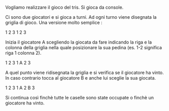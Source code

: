 Vogliamo realizzare il gioco del tris.
Si gioca da console.

Ci sono due giocatori e si gioca a turni. Ad ogni turno viene disegnata la griglia di gioco. Una versione molto
semplice :

1 2 3
1
2
3

Inizia il giocatore A scegliendo la giocata da fare indicando la riga e la colonna della griglia nella quale posizionare
la sua pedina (es. 1-2 significa riga 1 colonna 2).

1 2 3
1 A
2
3

A quel punto viene ridisegnata la griglia e si verifica se il giocatore ha vinto.
In caso contrario tocca al giocatore B e anche lui sceglie la sua giocata.

1 2 3
1 A
2 B
3

Si continua così finchè tutte le caselle sono state occupate o finchè un giocatore ha vinto.
